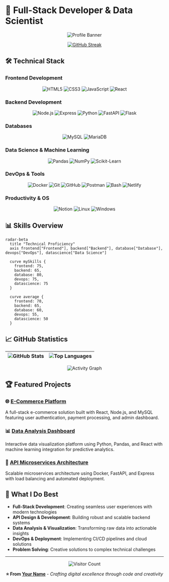 # 🚀 Full-Stack Developer & Data Scientist

<div align="center">
  
![Profile Banner](https://via.placeholder.com/1500x400/6366f1/ffffff/?text=Building+Digital+Experiences+That+Matter&font-size=36)

[![GitHub Streak](https://streak-stats.demolab.com?user=TU_USUARIO&theme=radical&border_radius=10&date_format=M%20j%5B%2C%20Y%5D)](https://git.io/streak-stats)

</div>

## 🛠️ Technical Stack

### **Frontend Development**
<div align="center">
  
![HTML5](https://img.shields.io/badge/HTML5-E34F26?style=for-the-badge&logo=html5&logoColor=white)
![CSS3](https://img.shields.io/badge/CSS3-1572B6?style=for-the-badge&logo=css3&logoColor=white)
![JavaScript](https://img.shields.io/badge/JavaScript-F7DF1E?style=for-the-badge&logo=javascript&logoColor=black)
![React](https://img.shields.io/badge/React-20232A?style=for-the-badge&logo=react&logoColor=61DAFB)

</div>

### **Backend Development**
<div align="center">

![Node.js](https://img.shields.io/badge/Node.js-339933?style=for-the-badge&logo=nodedotjs&logoColor=white)
![Express](https://img.shields.io/badge/Express.js-000000?style=for-the-badge&logo=express&logoColor=white)
![Python](https://img.shields.io/badge/Python-3776AB?style=for-the-badge&logo=python&logoColor=white)
![FastAPI](https://img.shields.io/badge/FastAPI-009688?style=for-the-badge&logo=fastapi&logoColor=white)
![Flask](https://img.shields.io/badge/Flask-000000?style=for-the-badge&logo=flask&logoColor=white)

</div>

### **Databases**
<div align="center">

![MySQL](https://img.shields.io/badge/MySQL-4479A1?style=for-the-badge&logo=mysql&logoColor=white)
![MariaDB](https://img.shields.io/badge/MariaDB-003545?style=for-the-badge&logo=mariadb&logoColor=white)

</div>

### **Data Science & Machine Learning**
<div align="center">

![Pandas](https://img.shields.io/badge/Pandas-150458?style=for-the-badge&logo=pandas&logoColor=white)
![NumPy](https://img.shields.io/badge/NumPy-013243?style=for-the-badge&logo=numpy&logoColor=white)
![Scikit-Learn](https://img.shields.io/badge/Scikit_Learn-F7931E?style=for-the-badge&logo=scikit-learn&logoColor=white)

</div>

### **DevOps & Tools**
<div align="center">

![Docker](https://img.shields.io/badge/Docker-2496ED?style=for-the-badge&logo=docker&logoColor=white)
![Git](https://img.shields.io/badge/Git-F05032?style=for-the-badge&logo=git&logoColor=white)
![GitHub](https://img.shields.io/badge/GitHub-181717?style=for-the-badge&logo=github&logoColor=white)
![Postman](https://img.shields.io/badge/Postman-FF6C37?style=for-the-badge&logo=postman&logoColor=white)
![Bash](https://img.shields.io/badge/Bash-4EAA25?style=for-the-badge&logo=gnu-bash&logoColor=white)
![Netlify](https://img.shields.io/badge/Netlify-00C7B7?style=for-the-badge&logo=netlify&logoColor=white)

</div>

### **Productivity & OS**
<div align="center">

![Notion](https://img.shields.io/badge/Notion-000000?style=for-the-badge&logo=notion&logoColor=white)
![Linux](https://img.shields.io/badge/Linux-FCC624?style=for-the-badge&logo=linux&logoColor=black)
![Windows](https://img.shields.io/badge/Windows-0078D6?style=for-the-badge&logo=windows&logoColor=white)

</div>

## 📊 Skills Overview

```mermaid
radar-beta
  title "Technical Proficiency"
  axis frontend["Frontend"], backend["Backend"], database["Database"], devops["DevOps"], datascience["Data Science"]
  
  curve mySkills {
    frontend: 75,
    backend: 65,
    database: 80,
    devops: 75,
    datascience: 75
  }
  
  curve average {
    frontend: 70,
    backend: 65,
    database: 60,
    devops: 55,
    datascience: 50
  }
```

## 📈 GitHub Statistics

<div align="center">

| ![GitHub Stats](https://github-readme-stats.vercel.app/api?username=TU_USUARIO&show_icons=true&theme=radical&include_all_commits=true&count_private=true) | ![Top Languages](https://github-readme-stats.vercel.app/api/top-langs/?username=TU_USUARIO&layout=compact&theme=radical&hide_border=true&langs_count=8) |
|:---:|:---:|

![Activity Graph](https://github-readme-activity-graph.vercel.app/graph?username=TU_USUARIO&theme=react-dark&hide_border=true&area=true)

</div>

## 🏆 Featured Projects

### 🌐 [E-Commerce Platform](https://github.com/TU_USUARIO/ecommerce-platform)
A full-stack e-commerce solution built with React, Node.js, and MySQL featuring user authentication, payment processing, and admin dashboard.

### 📊 [Data Analysis Dashboard](https://github.com/TU_USUARIO/data-dashboard)
Interactive data visualization platform using Python, Pandas, and React with machine learning integration for predictive analytics.

### 🚀 [API Microservices Architecture](https://github.com/TU_USUARIO/microservices-api)
Scalable microservices architecture using Docker, FastAPI, and Express with load balancing and automated deployment.

## 🎯 What I Do Best

- **Full-Stack Development**: Creating seamless user experiences with modern technologies
- **API Design & Development**: Building robust and scalable backend systems
- **Data Analysis & Visualization**: Transforming raw data into actionable insights
- **DevOps & Deployment**: Implementing CI/CD pipelines and cloud solutions
- **Problem Solving**: Creative solutions to complex technical challenges

<!--## 📫 Let's Build Something Amazing Together!

<div align="center">

[![LinkedIn](https://img.shields.io/badge/LinkedIn-0077B5?style=for-the-badge&logo=linkedin&logoColor=white)](https://linkedin.com/in/your-profile)
[![Portfolio](https://img.shields.io/badge/Portfolio-FF7139?style=for-the-badge&logo=firefox&logoColor=white)](https://your-portfolio.com)
[![Email](https://img.shields.io/badge/Email-D14836?style=for-the-badge&logo=gmail&logoColor=white)](mailto:your.email@example.com)
[![Twitter](https://img.shields.io/badge/Twitter-1DA1F2?style=for-the-badge&logo=twitter&logoColor=white)](https://twitter.com/your-handle)

</div> -->

---

<div align="center">
  
![Visitor Count](https://komarev.com/ghpvc/?username=TU_USUARIO&color=blueviolet&style=flat-square)

**⭐️ From [Your Name](https://github.com/TU_USUARIO)** - *Crafting digital excellence through code and creativity*

</div>
